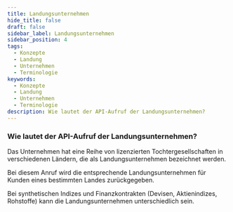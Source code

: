 ```yaml
---
title: Landungsunternehmen
hide_title: false
draft: false
sidebar_label: Landungsunternehmen
sidebar_position: 4
tags:
  - Konzepte
  - Landung
  - Unternehmen
  - Terminologie
keywords:
  - Konzepte
  - Landung
  - Unternehmen
  - Terminologie
description: Wie lautet der API-Aufruf der Landungsunternehmen?
---
```


### Wie lautet der API-Aufruf der Landungsunternehmen?

Das Unternehmen hat eine Reihe von lizenzierten Tochtergesellschaften in verschiedenen Ländern, die als Landungsunternehmen bezeichnet werden.

Bei diesem Anruf wird die entsprechende Landungsunternehmen für Kunden eines bestimmten Landes zurückgegeben.

Bei synthetischen Indizes und Finanzkontrakten (Devisen, Aktienindizes, Rohstoffe) kann die Landungsunternehmen unterschiedlich sein.
